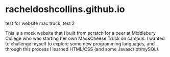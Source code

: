 # racheldoshcollins.github.io
test for website
mac truck, test 2


This is a mock website that I built from scratch for a peer at Middlebury College who was starting her own Mac&Cheese Truck on campus. I wanted to challenge myself to explore some new programming languages, and through this process I learned HTML/CSS (and some Javascript/mySQL).
